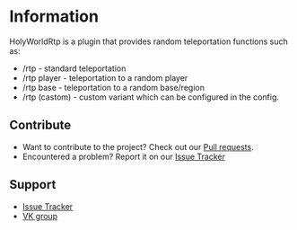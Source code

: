 # Information
HolyWorldRtp is a plugin that provides random teleportation functions such as:

- /rtp - standard teleportation
- /rtp player - teleportation to a random player
- /rtp base - teleportation to a random base/region
- /rtp (castom) - custom variant which can be configured in the config.

## Contribute
- Want to contribute to the project? Check out our [Pull requests](https://github.com/CodeLomer/HolyWorldRtp/pulls).
- Encountered a problem? Report it on our [Issue Tracker](https://github.com/CodeLomer/HolyWorldRtp/issues)

## Support
- [Issue Tracker](https://github.com/CodeLomer/HolyWorldRtp/issues)
- [VK group](https://vk.com/plugincrafting)

